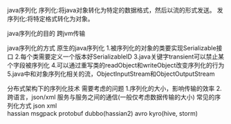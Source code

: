 java序列化
    序列化:将java对象转化为特定的数据格式，然后以流的形式发送。
    发序列化:将特定格式转化为对象。
    
java序列化的目的
    跨jvm传输
   
java序列化的方式
    原生的java序列化
        1.被序列化的对象的类要实现Serializable接口
        2.每个类需要定义一个版本好SerializableID
        3.java关键字transient可以禁止某个字段被序列化
        4.可以通过重写类的readObject和writeObject改变序列化的行为
        5.java中和对象序列化相关的流，ObjectInputStream和ObjectOutputStream
        
分布式架构下的序列化技术
    需要考虑的问题
        1.序列化的大小，影响传输的效率
        2.跨语言，json/xml
    服务与服务之间的通信(一般仅考虑数据传输的大小) 
    常见的序列化方式
        json
        xml   
        hassian
        msgpack
        protobuf
        dubbo(hassian2)
        avro
        kyro(hive, storm)
        
        